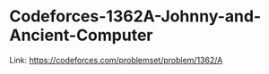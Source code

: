# Codeforces-1362A-Johnny-and-Ancient-Computer
Link: https://codeforces.com/problemset/problem/1362/A
